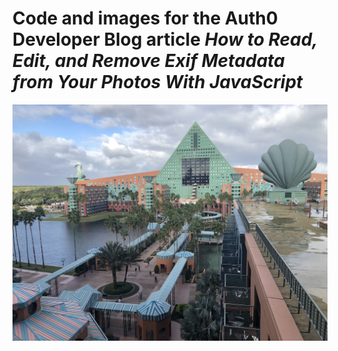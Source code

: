 # Code and images for the Auth0 Developer Blog article *How to Read, Edit, and Remove Exif Metadata from Your Photos With JavaScript*

<img src="./images/hotel original.jpg" />




